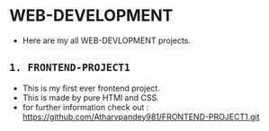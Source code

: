 #  WEB-DEVELOPMENT
* Here are my all WEB-DEVLOPMENT projects.
##  `1. FRONTEND-PROJECT1`
* This is my first ever frontend project.
* This is made by pure HTMl and CSS.
* for further information check out :  <https://github.com/Atharvpandey981/FRONTEND-PROJECT1.git>
